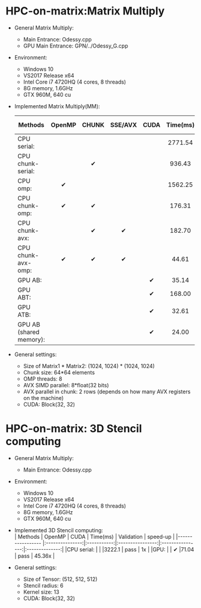 # HPC-on-matrix:Matrix Multiply
* General Matrix Multiply:  
  * Main Entrance: Odessy.cpp  
  * GPU Main Entrance: GPN/../Odessy_G.cpp
* Environment:  
  * Windows 10  
  * VS2017 Release x64  
  * Intel Core i7 4720HQ (4 cores, 8 threads)  
  * 8G memory, 1.6GHz  
  * GTX 960M, 640 cu
* Implemented Matrix Multiply(MM):  

  |  Methods        |   OpenMP    |   CHUNK     |     SSE/AVX    | CUDA |   Time(ms)      |       Validation   |      speed-up|
  |-----------------|:-------------:|:-------------:|:----------------:|:----------------:|:--------------:|:--------------------:|:-----------:|
  |CPU serial:      |       |    |     |      |  2771.54  |    pass   |        1x  |
  |CPU chunk-serial:   |    |  ✔   |    | |   936.43   |   pass   |     2.96x  |
  |CPU omp:        |     ✔  |     |   |      |   1562.25  |    pass  |      1.77x  |
  |CPU chunk-omp:    |   ✔    |  ✔   |   |       |    176.31  |    pass  |     15.72x  |
  |CPU chunk-avx:    |      | ✔   |   ✔  |      |    182.70   |   pass   |    15.17x  |
  |CPU chunk-avx-omp:  | ✔   |   ✔   |   ✔ | |     44.61  |    pass  |     62.13x  |
  |GPU AB:         |          |      |           |     ✔      |35.14 | pass | 78.87x|
  |GPU ABT:         |          |      |            |     ✔      |168.00 | pass | 16.50x|
  |GPU ATB:         |          |      |            |     ✔      |32.61 | pass | 85.00x|
  |GPU AB (shared memory):         |               |      |      |     ✔      |24.00 | pass | 115.48x|


* General settings:  
  
  * Size of Matrix1 \* Matrix2: (1024, 1024) \* (1024, 1024)  
  * Chunk size: 64\*64 elements  
  * OMP threads: 8  
  * AVX SIMD parallel: 8\*float(32 bits)  
  * AVX parallel in chunk: 2 rows (depends on how many AVX registers on the machine)  
  * CUDA: Block(32, 32)
# HPC-on-matrix: 3D Stencil computing
* General Matrix Multiply:  
  * Main Entrance: Odessy.cpp
  
* Environment:  
  * Windows 10  
  * VS2017 Release x64  
  * Intel Core i7 4720HQ (4 cores, 8 threads)  
  * 8G memory, 1.6GHz  
  * GTX 960M, 640 cu
  
* Implemented 3D Stencil computing:  
|  Methods          |   OpenMP        |   CUDA      | Time(ms)         |       Validation |      speed-up  |
|-----------------  |:---------------:|:-----------:|:----------------:|:----------------:|:--------------:|
|CPU serial:        |                 |             |3222.1            |  pass            | 1x             |
|GPU:               |                 |     ✔       |71.04            |  pass            | 45.36x             |
* General settings:  
  
  * Size of Tensor: (512, 512, 512)
  * Stencil radius: 6  
  * Kernel size: 13  
  * CUDA: Block(32, 32)
